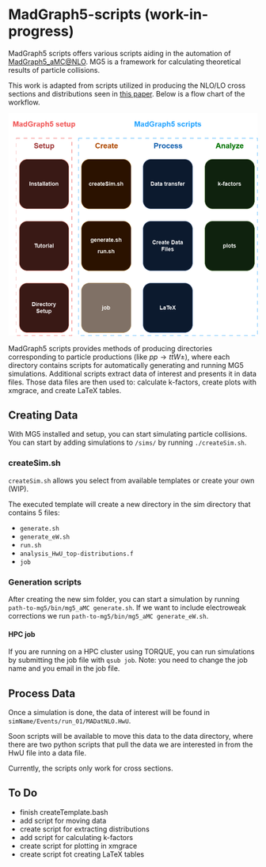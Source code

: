 # MadGraph5-scripts (work-in-progress)   
MadGraph5 scripts offers various scripts aiding in the automation of [MadGraph5_aMC@NLO](https://launchpad.net/mg5amcnlo). MG5 is a framework for calculating theoretical results of particle collisions. 

<!-- For more information on MG5 and how to install it, see my [setup guide (coming soon)](https://github.com/chrisleefoster/MadGraph5-setup). -->

This work is adapted from scripts utilized in producing the NLO/LO cross sections and distributions seen in [this paper](https://arxiv.org/abs/2312.00861). Below is a flow chart of the workflow.

![Workflow flowchart](images/mg5-flowchart.png)

MadGraph5 scripts provides methods of producing directories corresponding to particle productions (like $pp \rightarrow t \bar{t} W\pm$), where each directory contains scripts for automatically generating and running MG5 simulations. Additional scripts extract data of interest and presents it in data files. Those data files are then used to: calculate k-factors, create plots with xmgrace, and create LaTeX tables.  

## Creating Data
With MG5 installed and setup, you can start simulating particle collisions. You can start by adding simulations to `/sims/` by running `./createSim.sh`.

### createSim.sh
`createSim.sh` allows you select from available templates or create your own (WIP).  

The executed template will create a new directory in the sim directory that contains 5 files:   
- `generate.sh`
- `generate_eW.sh`
- `run.sh`
- `analysis_HwU_top-distributions.f`
- `job`

### Generation scripts
After creating the new sim folder, you can start a simulation by running `path-to-mg5/bin/mg5_aMC generate.sh`. If we want to include electroweak corrections we run `path-to-mg5/bin/mg5_aMC generate_eW.sh`.

#### HPC job
If you are running on a HPC cluster using TORQUE, you can run simulations by submitting the job file with `qsub job`. Note: you need to change the job name and you email in the job file.

## Process Data
Once a simulation is done, the data of interest will be found in `simName/Events/run_01/MADatNLO.HwU`.   

Soon scripts will be available to move this data to the data directory, where there are two python scripts that pull the data we are interested in from the HwU file into a data file.   

Currently, the scripts only work for cross sections.


## To Do
- finish createTemplate.bash
- add script for moving data
- create script for extracting distributions
- add script for calculating k-factors
- create script for plotting in xmgrace
- create script fot creating LaTeX tables
